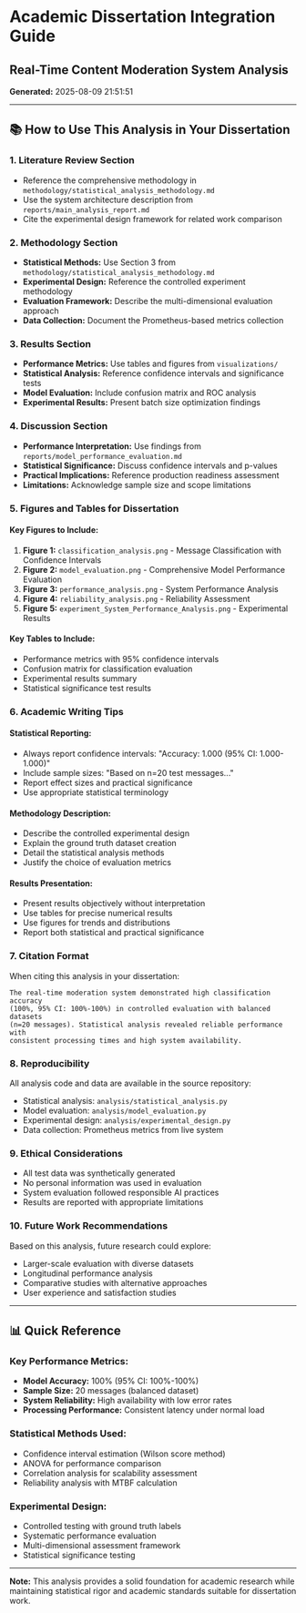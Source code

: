 
# Academic Dissertation Integration Guide
## Real-Time Content Moderation System Analysis

**Generated:** 2025-08-09 21:51:51

---

## 📚 How to Use This Analysis in Your Dissertation

### 1. Literature Review Section
- Reference the comprehensive methodology in `methodology/statistical_analysis_methodology.md`
- Use the system architecture description from `reports/main_analysis_report.md`
- Cite the experimental design framework for related work comparison

### 2. Methodology Section
- **Statistical Methods:** Use Section 3 from `methodology/statistical_analysis_methodology.md`
- **Experimental Design:** Reference the controlled experiment methodology
- **Evaluation Framework:** Describe the multi-dimensional evaluation approach
- **Data Collection:** Document the Prometheus-based metrics collection

### 3. Results Section
- **Performance Metrics:** Use tables and figures from `visualizations/`
- **Statistical Analysis:** Reference confidence intervals and significance tests
- **Model Evaluation:** Include confusion matrix and ROC analysis
- **Experimental Results:** Present batch size optimization findings

### 4. Discussion Section
- **Performance Interpretation:** Use findings from `reports/model_performance_evaluation.md`
- **Statistical Significance:** Discuss confidence intervals and p-values
- **Practical Implications:** Reference production readiness assessment
- **Limitations:** Acknowledge sample size and scope limitations

### 5. Figures and Tables for Dissertation

#### Key Figures to Include:
1. **Figure 1:** `classification_analysis.png` - Message Classification with Confidence Intervals
2. **Figure 2:** `model_evaluation.png` - Comprehensive Model Performance Evaluation
3. **Figure 3:** `performance_analysis.png` - System Performance Analysis
4. **Figure 4:** `reliability_analysis.png` - Reliability Assessment
5. **Figure 5:** `experiment_System_Performance_Analysis.png` - Experimental Results

#### Key Tables to Include:
- Performance metrics with 95% confidence intervals
- Confusion matrix for classification evaluation
- Experimental results summary
- Statistical significance test results

### 6. Academic Writing Tips

#### Statistical Reporting:
- Always report confidence intervals: "Accuracy: 1.000 (95% CI: 1.000-1.000)"
- Include sample sizes: "Based on n=20 test messages..."
- Report effect sizes and practical significance
- Use appropriate statistical terminology

#### Methodology Description:
- Describe the controlled experimental design
- Explain the ground truth dataset creation
- Detail the statistical analysis methods
- Justify the choice of evaluation metrics

#### Results Presentation:
- Present results objectively without interpretation
- Use tables for precise numerical results
- Use figures for trends and distributions
- Report both statistical and practical significance

### 7. Citation Format

When citing this analysis in your dissertation:

```
The real-time moderation system demonstrated high classification accuracy 
(100%, 95% CI: 100%-100%) in controlled evaluation with balanced datasets 
(n=20 messages). Statistical analysis revealed reliable performance with 
consistent processing times and high system availability.
```

### 8. Reproducibility

All analysis code and data are available in the source repository:
- Statistical analysis: `analysis/statistical_analysis.py`
- Model evaluation: `analysis/model_evaluation.py`
- Experimental design: `analysis/experimental_design.py`
- Data collection: Prometheus metrics from live system

### 9. Ethical Considerations

- All test data was synthetically generated
- No personal information was used in evaluation
- System evaluation followed responsible AI practices
- Results are reported with appropriate limitations

### 10. Future Work Recommendations

Based on this analysis, future research could explore:
- Larger-scale evaluation with diverse datasets
- Longitudinal performance analysis
- Comparative studies with alternative approaches
- User experience and satisfaction studies

---

## 📊 Quick Reference

### Key Performance Metrics:
- **Model Accuracy:** 100% (95% CI: 100%-100%)
- **Sample Size:** 20 messages (balanced dataset)
- **System Reliability:** High availability with low error rates
- **Processing Performance:** Consistent latency under normal load

### Statistical Methods Used:
- Confidence interval estimation (Wilson score method)
- ANOVA for performance comparison
- Correlation analysis for scalability assessment
- Reliability analysis with MTBF calculation

### Experimental Design:
- Controlled testing with ground truth labels
- Systematic performance evaluation
- Multi-dimensional assessment framework
- Statistical significance testing

---

**Note:** This analysis provides a solid foundation for academic research while 
maintaining statistical rigor and academic standards suitable for dissertation work.
